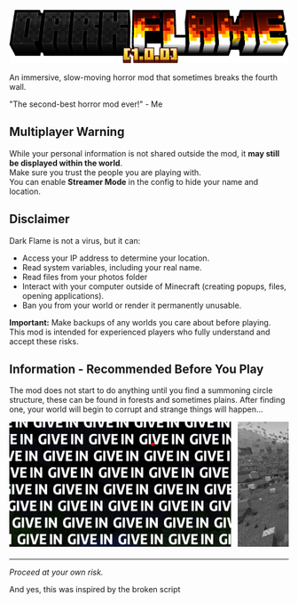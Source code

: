 ![#Dark Flame](desc/title.png)

An immersive, slow-moving horror mod that sometimes breaks the fourth wall.

"The second-best horror mod ever!" - Me

## Multiplayer Warning
While your personal information is not shared outside the mod, it **may still be displayed within the world**.  
Make sure you trust the people you are playing with.  
You can enable **Streamer Mode** in the config to hide your name and location.

## Disclaimer
Dark Flame is not a virus, but it can:
- Access your IP address to determine your location.
- Read system variables, including your real name.
- Read files from your photos folder
- Interact with your computer outside of Minecraft (creating popups, files, opening applications).
- Ban you from your world or render it permanently unusable.

**Important:** Make backups of any worlds you care about before playing.  
This mod is intended for experienced players who fully understand and accept these risks.

## Information - Recommended Before You Play
The mod does not start to do anything until you find a summoning circle structure,
these can be found in forests and sometimes plains.
After finding one, your world will begin to corrupt and strange things will happen...

<div style="display: flex; overflow-x: auto; gap: 12px; scroll-snap-type: x mandatory; padding-bottom: 8px;">
  <img src="desc/screenshots/screenshot1.png" alt="screenshot" style="width:100%; max-width:400px; height:auto; flex-shrink:0; scroll-snap-align: start;">
  <img src="desc/screenshots/screenshot2.png" alt="screenshot" style="width:100%; max-width:400px; height:auto; flex-shrink:0; scroll-snap-align: start;">
  <img src="desc/screenshots/screenshot3.png" alt="screenshot" style="width:100%; max-width:400px; height:auto; flex-shrink:0; scroll-snap-align: start;">
  <img src="desc/screenshots/screenshot4.png" alt="screenshot" style="width:100%; max-width:400px; height:auto; flex-shrink:0; scroll-snap-align: start;">
</div>

---
*Proceed at your own risk.*

And yes, this was inspired by the broken script